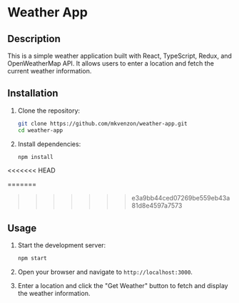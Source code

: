 # Weather App

## Description
This is a simple weather application built with React, TypeScript, Redux, and OpenWeatherMap API. It allows users to enter a location and fetch the current weather information.

## Installation
1. Clone the repository:

   ```bash
   git clone https://github.com/mkvenzon/weather-app.git
   cd weather-app
   ```

2. Install dependencies:

   ```bash
   npm install
   ```
<<<<<<< HEAD

=======
>>>>>>> e3a9bb44ced07269be559eb43a81d8e4597a7573
## Usage

1. Start the development server:

   ```bash
   npm start
   ```

2. Open your browser and navigate to `http://localhost:3000`.
3. Enter a location and click the "Get Weather" button to fetch and display the weather information.
